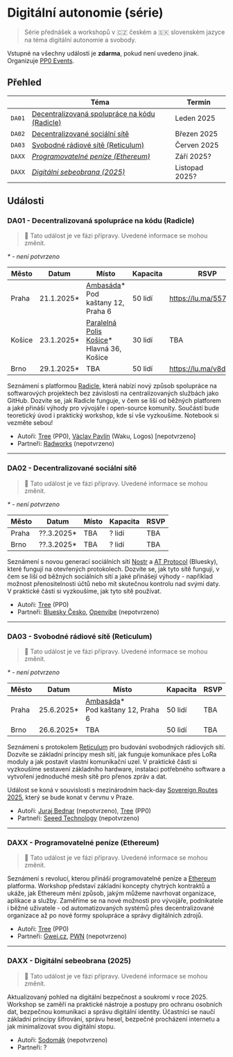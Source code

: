 # Digitální autonomie (série)

> Série přednášek a workshopů v 🇨🇿 českém a 🇸🇰 slovenském jazyce na téma digitální autonomie a svobody.

Vstupné na všechny události je **zdarma**, pokud není uvedeno jinak. Organizuje [PP0 Events](https://pp0.events).

## Přehled

| | Téma | Termín |
| --- | --- | --- |
| `DA01` | [Decentralizovaná spolupráce na kódu (Radicle)](#da01---decentralizovan%C3%A1-spolupr%C3%A1ce-na-k%C3%B3du-radicle) | Leden 2025 |
| `DA02` | [Decentralizované sociální sítě](#da02---decentralizovan%C3%A9-soci%C3%A1ln%C3%AD-s%C3%ADt%C4%9B) | Březen 2025 |
| `DA03` | [Svobodné rádiové sítě (Reticulum)](#da03---svobodn%C3%A9-r%C3%A1diov%C3%A9-s%C3%ADt%C4%9B-reticulum) | Červen 2025 |
| `DAXX` | [*Programovatelné peníze (Ethereum)*](#daxx---programovateln%C3%A9-pen%C3%ADze-ethereum) | Září 2025? |
| `DAXX` | [*Digitální sebeobrana (2025)*](#daxx---digit%C3%A1ln%C3%AD-sebeobrana-2025) | Listopad 2025? |

## Události

### DA01 - Decentralizovaná spolupráce na kódu (Radicle)

> 🚧 Tato událost je ve fázi přípravy. Uvedené informace se mohou změnit.  

*\* - není potvrzeno*

| Město | Datum | Místo | Kapacita | RSVP |
| --- | --- | --- | --- | --- |
| Praha | 21.1.2025* | [Ambasáda](https://ambasada.cz/)*<br>Pod kaštany 12, Praha 6 | 50 lidí | https://lu.ma/557bfaya |
| Košice | 23.1.2025* | [Paralelná Polis Košice](https://www.paralelnapoliskosice.sk/)*<br>Hlavná 36, Košice | 30 lidí | TBA |
| Brno | 29.1.2025* | TBA | 50 lidí | https://lu.ma/v8dr36eb |

Seznámení s platformou [Radicle](https://radicle.xyz/), která nabízí nový způsob spolupráce na softwarových projektech bez závislosti na centralizovaných službách jako GitHub. Dozvíte se, jak Radicle funguje, v čem se liší od běžných platforem a jaké přináší výhody pro vývojáře i open-source komunity. Součástí bude teoretický úvod i praktický workshop, kde si vše vyzkoušíme. Notebook si vezměte sebou!

- Autoři: [Tree](https://paralelnipolis.info/p/tree) (PP0), [Václav Pavlín](https://paralelnipolis.info/p/vaclav-pavlin) (Waku, Logos) [nepotvrzeno]
- Partneři: [Radworks](https://radworks.org/) (nepotvrzeno)

---

### DA02 - Decentralizované sociální sítě

> 🚧 Tato událost je ve fázi přípravy. Uvedené informace se mohou změnit.

*\* - není potvrzeno*

| Město | Datum | Místo | Kapacita | RSVP |
| --- | --- | --- | --- | --- |
| Praha | ??.3.2025* | TBA | ? lidí | TBA |
| Brno | ??.3.2025* | TBA | ? lidí | TBA |

Seznámení s novou generací sociálních sítí [Nostr](https://nostr.com/) a [AT Protocol](https://atproto.com/) (Bluesky), které fungují na otevřených protokolech. Dozvíte se, jak tyto sítě fungují, v čem se liší od běžných sociálních sítí a jaké přinášejí výhody - například možnost přenositelnosti účtů nebo mít skutečnou kontrolu nad svými daty. V praktické části si vyzkoušíme, jak tyto sítě používat.

- Autoři: [Tree](https://paralelnipolis.info/p/tree) (PP0)
- Partneři: [Bluesky Česko](https://bsky.cz), [Openvibe](https://openvibe.social/) (nepotvrzeno)

---

### DA03 - Svobodné rádiové sítě (Reticulum)

> 🚧 Tato událost je ve fázi přípravy. Uvedené informace se mohou změnit.  

*\* - není potvrzeno*

| Město | Datum | Místo | Kapacita | RSVP |
| --- | --- | --- | --- | --- |
| Praha | 25.6.2025* | [Ambasáda](https://ambasada.cz/)*<br>Pod kaštany 12, Praha 6 | 50 lidí | TBA |
| Brno | 26.6.2025* | TBA | 50 lidí | TBA |

Seznámení s protokolem [Reticulum](https://reticulum.network/) pro budování svobodných rádiových sítí. Dozvíte se základní principy mesh sítí, jak funguje komunikace přes LoRa moduly a jak postavit vlastní komunikační uzel. V praktické části si vyzkoušíme sestavení základního hardware, instalaci potřebného software a vytvoření jednoduché mesh sítě pro přenos zpráv a dat.

Událost se koná v souvislosti s mezinárodním hack-day [Sovereign Routes 2025](https://lu.ma/t9s3fo9l), který se bude konat v červnu v Praze.

- Autoři: [Juraj Bednar](https://paralelnipolis.info/p/juraj-bednar) (nepotvrzeno), [Tree](https://paralelnipolis.info/p/tree) (PP0)
- Partneři: [Seeed Technology](https://www.seeedstudio.com/) (nepotvrzeno)

---

### DAXX - Programovatelné peníze (Ethereum)

> 🚧 Tato událost je ve fázi přípravy. Uvedené informace se mohou změnit.  

Seznámení s revolucí, kterou přináší programovatelné peníze a [Ethereum](https://ethereum.org/) platforma. Workshop představí základní koncepty chytrých kontraktů a ukáže, jak Ethereum mění způsob, jakým můžeme navrhovat organizace, aplikace a služby. Zaměříme se na nové možnosti pro vývojáře, podnikatele i běžné uživatele - od automatizovaných systémů přes decentralizované organizace až po nové formy spolupráce a správy digitálních zdrojů.

- Autoři: [Tree](https://paralelnipolis.info/p/tree) (PP0)
- Partneři: [Gwei.cz](https://gwei.cz/), [PWN](https://pwn.xyz/) (nepotvrzeno)

---

### DAXX - Digitální sebeobrana (2025)

> 🚧 Tato událost je ve fázi přípravy. Uvedené informace se mohou změnit.  

Aktualizovaný pohled na digitální bezpečnost a soukromí v roce 2025. Workshop se zaměří na praktické nástroje a postupy pro ochranu osobních dat, bezpečnou komunikaci a správu digitální identity. Účastníci se naučí základní principy šifrování, správu hesel, bezpečné procházení internetu a jak minimalizovat svou digitální stopu.

- Autoři: [Sodomák](https://paralelnipolis.info/p/sodomak) (nepotvrzeno)
- Partneři: ?
